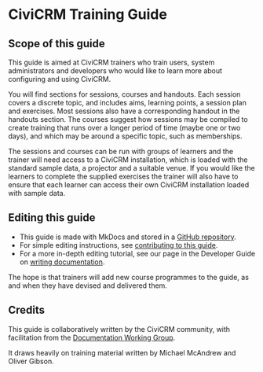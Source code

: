 # CiviCRM Training Guide

## Scope of this guide

This guide is aimed at CiviCRM trainers who train users, system administrators and developers who would like to learn more about configuring and using CiviCRM.

You will find sections for sessions, courses and handouts. Each session covers a discrete topic, and includes aims, learning points, a session plan and exercises. Most sessions also have a corresponding handout in the handouts section. The courses suggest how sessions may be compiled to create training that runs over a longer period of time (maybe one or two days), and which may be around a specific topic, such as memberships.

The sessions and courses can be run with groups of learners and the trainer will need access to a CiviCRM installation, which is loaded with the standard sample data, a projector and a suitable venue. If you would like the learners to complete the supplied exercises the trainer will also have to ensure that each learner can access their own CiviCRM installation loaded with sample data.

## Editing this guide

* This guide is made with MkDocs and stored in a [GitHub repository](https://github.com/civicrm/civicrm-training-guide).
* For simple editing instructions, see [contributing to this guide](https://docs.civicrm.org/user/en/latest/the-civicrm-community/contributing-to-this-manual.md).
* For a more in-depth editing tutorial, see our page in the Developer Guide on [writing documentation](https://docs.civicrm.org/dev/en/latest/documentation).

The hope is that trainers will add new course programmes to the guide, as and when they have devised and delivered them.

## Credits

This guide is collaboratively written by the CiviCRM community, with facilitation from the [Documentation Working Group](https://civicrm.org/working-groups/documentation).

It draws heavily on training material written by Michael McAndrew and Oliver Gibson.
